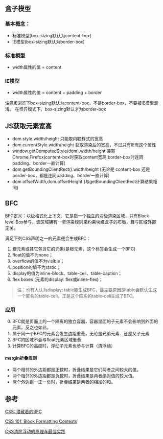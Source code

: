## 盒子模型

### 基本概念：
- 标准模型(box-sizing默认为content-box)
- IE模型(box-sizing默认为border-box)

### 标准模型
- width属性的值 = content

### IE模型
- width属性的值 = content + padding + border

注意IE浏览下box-sizing默认为content-box，不是border-box，不要被IE模型混淆。
在怪异模式下，box-sizing默认才为border-box

## JS获取元素宽高
- dom.style.width/height 只能取内联样式的宽高
- dom.currentStyle.width/height 获取渲染后的宽高，不过只有IE有这个属性
- window.getComputedStyle(dom).width/height 兼容Chrome,Firefox(content-box时获取content宽高,border-box时连同padding、border一直计算)
- dom.getBoundingClientRect().width/height (无论是 content-box 还是 border-box，都是连同padding、border一直计算)
- dom.offsetWidth,dom.offsetHeight (与getBoundingClientRect计算结果相同)

## BFC
BFC定义：块级格式化上下文，它是指一个独立的块级渲染区域，只有Block-level Box参与，该区域拥有一套渲染规则来约束块级盒子的布局，且与区域外部无关。

满足下列CSS声明之一的元素便会生成BFC：

1. 根元素或其它包含它的元素(<html></html>是根元素，这个标签会生成一个BFC)
2. float的值不为none；
3. overflow的值不为visible；
4. position的值不为static；
5. display的值为inline-block、table-cell、table-caption；
6. flex boxes (元素的display: flex或inline-flex)；

> 注：也有人认为display: table能生成BFC，最主要原因是table会默认生成一个匿名的table-cell，正是这个匿名的table-cell生成了BFC。

### 应用
0. BFC就是页面上的一个隔离的独立容器，容器里面的子元素不会影响到外面的元素。反之也如此。
1. 属于同一个BFC的元素会发生边距重叠，无论是兄弟元素、还是父子元素
2. BFC的区域不会与float元素区域重叠
3. 计算BFC的高度时，浮动子元素也参与计算（清浮动）

####  margin折叠规则
- 两个相邻的外边距都是正数时，折叠结果是它们两者之间较大的值。
- 两个相邻的外边距都是负数时，折叠结果是两者绝对值的较大值。
- 两个外边距一正一负时，折叠结果是两者的相加的和。

## 参考
[CSS: 潜藏着的BFC](https://mp.weixin.qq.com/s?__biz=MzAxODE2MjM1MA==&mid=2651553261&idx=1&sn=5ca1a2a942d9943576fceacde8fc99ec&chksm=8025aa2cb752233a24002fc7b6755e4c1b1e336d6a3e0757b606718528a31931167f174a1d0b&scene=0&key=341be94069104575b318ad1886380c57ab496e27116321ca51c8e219e8cf132e61d99a5735ec1bb3f0503d35d103e039c963504ad7760d3e68c6d1f6da2fae47c1f5f440e52daddd08152d4726182b9a&ascene=0&uin=NjU4MTI5OTg1&devicetype=iMac+MacBookPro14%2C1+OSX+OSX+10.12.5+build(16F2073)&version=12020810&nettype=WIFI&fontScale=100&pass_ticket=Lti%2Fg%2Bng8AXqsUrVWicWjusA6np4NhWmSXpIWQk%2Bj24wMuoha5ALe2un0oZLkqYC)

[CSS 101: Block Formatting Contexts](https://yuiblog.com/blog/2010/05/19/css-101-block-formatting-contexts/)

[CSS清除浮动的原理与最佳实践](http://blog.staynoob.cn/post/2016/05/css-float-clearfix-best-in-practice/)


